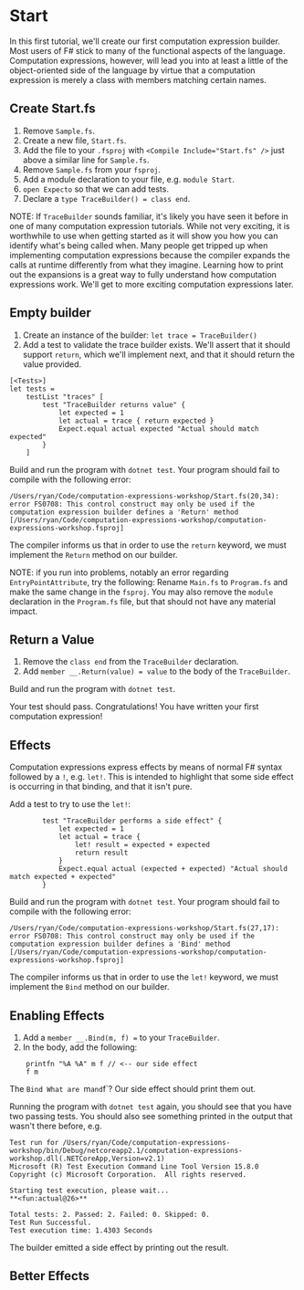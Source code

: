 # Start

In this first tutorial, we'll create our first computation expression builder.
Most users of F# stick to many of the functional aspects of the language.
Computation expressions, however, will lead you into at least a little of the
object-oriented side of the language by virtue that a computation expression is
merely a class with members matching certain names.

## Create Start.fs

1. Remove `Sample.fs`.
2. Create a new file, `Start.fs`.
3. Add the file to your `.fsproj` with `<Compile Include="Start.fs" />` just above a similar line for `Sample.fs`.
4. Remove `Sample.fs` from your `fsproj`.
5. Add a module declaration to your file, e.g. `module Start`.
6. `open Expecto` so that we can add tests.
7. Declare a `type TraceBuilder() = class end`.

NOTE: If `TraceBuilder` sounds familiar, it's likely you have seen it before in one of
many computation expression tutorials. While not very exciting, it is worthwhile to use
when getting started as it will show you how you can identify what's being called when.
Many people get tripped up when implementing computation expressions because the compiler
expands the calls at runtime differently from what they imagine. Learning how to print out
the expansions is a great way to fully understand how computation expressions work.
We'll get to more exciting computation expressions later.

## Empty builder

1. Create an instance of the builder: `let trace = TraceBuilder()`
2. Add a test to validate the trace builder exists. We'll assert that it should support `return`, which we'll implement next, and that it should return the value provided.

```
[<Tests>]
let tests =
    testList "traces" [
        test "TraceBuilder returns value" {
            let expected = 1
            let actual = trace { return expected }
            Expect.equal actual expected "Actual should match expected"
        }
    ]
```

Build and run the program with `dotnet test`. Your program should fail to compile with the following error:

```
/Users/ryan/Code/computation-expressions-workshop/Start.fs(20,34): error FS0708: This control construct may only be used if the computation expression builder defines a 'Return' method [/Users/ryan/Code/computation-expressions-workshop/computation-expressions-workshop.fsproj]
```

The compiler informs us that in order to use the `return` keyword, we must implement the `Return` method on our builder.

NOTE: if you run into problems, notably an error regarding `EntryPointAttribute`, try the following:
Rename `Main.fs` to `Program.fs` and make the same change in the `fsproj`. You may also remove
the `module` declaration in the `Program.fs` file, but that should not have any material impact.

## Return a Value

1. Remove the `class end` from the `TraceBuilder` declaration.
2. Add `member __.Return(value) = value` to the body of the `TraceBuilder`.

Build and run the program with `dotnet test`.

Your test should pass. Congratulations! You have written your first computation expression!

## Effects

Computation expressions express effects by means of normal F# syntax followed by a `!`, e.g. `let!`.
This is intended to highlight that some side effect is occurring in that binding, and that it isn't
pure.

Add a test to try to use the `let!`:

```
        test "TraceBuilder performs a side effect" {
            let expected = 1
            let actual = trace {
                let! result = expected + expected
                return result
            }
            Expect.equal actual (expected + expected) "Actual should match expected + expected"
        }
```

Build and run the program with `dotnet test`. Your program should fail to compile with the following error:

```
/Users/ryan/Code/computation-expressions-workshop/Start.fs(27,17): error FS0708: This control construct may only be used if the computation expression builder defines a 'Bind' method [/Users/ryan/Code/computation-expressions-workshop/computation-expressions-workshop.fsproj]
```

The compiler informs us that in order to use the `let!` keyword, we must implement the `Bind` method on our builder.

## Enabling Effects

1. Add a `member __.Bind(m, f) =` to your `TraceBuilder`.
2. In the body, add the following:

```
    printfn "%A %A" m f // <-- our side effect
    f m
```

The `Bind
What are `m` and `f`? Our side effect should print them out.

Running the program with `dotnet test` again, you should see that you have two passing tests.
You should also see something printed in the output that wasn't there before, e.g.

```
Test run for /Users/ryan/Code/computation-expressions-workshop/bin/Debug/netcoreapp2.1/computation-expressions-workshop.dll(.NETCoreApp,Version=v2.1)
Microsoft (R) Test Execution Command Line Tool Version 15.8.0
Copyright (c) Microsoft Corporation.  All rights reserved.

Starting test execution, please wait...
**<fun:actual@26>**

Total tests: 2. Passed: 2. Failed: 0. Skipped: 0.
Test Run Successful.
Test execution time: 1.4303 Seconds
```

The builder emitted a side effect by printing out the result.

## Better Effects
